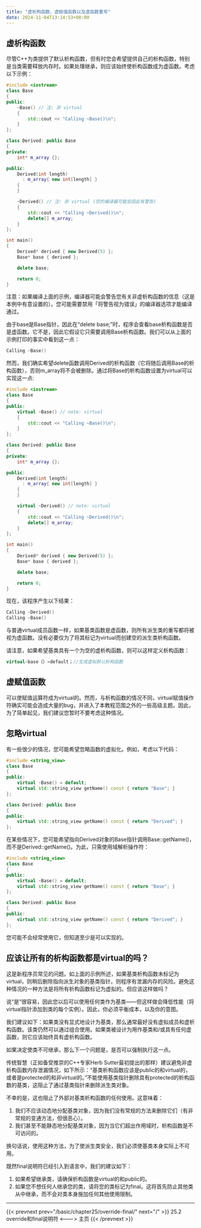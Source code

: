 ```yaml
---
title: "虚析构函数、虚赋值函数以及虚函数重写"
date: 2024-11-04T13:14:53+08:00
---
```


## 虚析构函数

尽管C++为类提供了默认析构函数，但有时您会希望提供自己的析构函数，特别是当类需要释放内存时。如果处理继承，则应该始终使析构函数成为虚函数。考虑以下示例：

```C++
#include <iostream>
class Base
{
public:
    ~Base() // 注: 非 virtual
    {
        std::cout << "Calling ~Base()\n";
    }
};

class Derived: public Base
{
private:
    int* m_array {};

public:
    Derived(int length)
      : m_array{ new int[length] }
    {
    }

    ~Derived() // 注: 非 virtual (您的编译器可能会因此有警告)
    {
        std::cout << "Calling ~Derived()\n";
        delete[] m_array;
    }
};

int main()
{
    Derived* derived { new Derived(5) };
    Base* base { derived };

    delete base;

    return 0;
}
```

注意：如果编译上面的示例，编译器可能会警告您有关非虚析构函数的信息（这是本例中有意设置的）。您可能需要禁用「将警告视为错误」的编译器选项才能编译通过。

由于base是Base指针，因此在“delete base;”时，程序会查看base析构函数是否是虚函数。它不是，因此它假设它只需要调用Base析构函数。我们可以从上面的示例打印的事实中看到这一点：

```C++
Calling ~Base()
```

然而，我们确实希望delete函数调用Derived的析构函数（它将随后调用Base的析构函数），否则m_array将不会被删除。通过将Base的析构函数设置为virtual可以实现这一点:

```C++
#include <iostream>
class Base
{
public:
    virtual ~Base() // note: virtual
    {
        std::cout << "Calling ~Base()\n";
    }
};

class Derived: public Base
{
private:
    int* m_array {};

public:
    Derived(int length)
      : m_array{ new int[length] }
    {
    }

    virtual ~Derived() // note: virtual
    {
        std::cout << "Calling ~Derived()\n";
        delete[] m_array;
    }
};

int main()
{
    Derived* derived { new Derived(5) };
    Base* base { derived };

    delete base;

    return 0;
}
```

现在，该程序产生以下结果：

```C++
Calling ~Derived()
Calling ~Base()
```

与普通virtual成员函数一样，如果基类函数是虚函数，则所有派生类的重写都将被视为虚函数。没有必要仅为了将其标记为virtual而创建空的派生类析构函数。

请注意，如果希望基类具有一个为空的虚析构函数，则可以这样定义析构函数：

```C++
virtual~base（）=default；//生成虚拟默认析构函数
```

## 虚赋值函数

可以使赋值运算符成为virtual的。然而，与析构函数的情况不同，virtual赋值操作符确实可能会造成大量的bug，并进入了本教程范围之外的一些高级主题。因此，为了简单起见，我们建议您暂时不要考虑这种情况。

## 忽略virtual

有一些很少的情况，您可能希望忽略函数的虚拟化。例如，考虑以下代码：

```C++
#include <string_view>
class Base
{
public:
    virtual ~Base() = default;
    virtual std::string_view getName() const { return "Base"; }
};

class Derived: public Base
{
public:
    virtual std::string_view getName() const { return "Derived"; }
};
```

在某些情况下，您可能希望指向Derived对象的Base指针调用Base::getName()，而不是Derived::getName()。为此，只需使用域解析操作符：

```C++
#include <string_view>
class Base
{
public:
    virtual ~Base() = default;
    virtual std::string_view getName() const { return "Base"; }
};

class Derived: public Base
{
public:
    virtual std::string_view getName() const { return "Derived"; }
};
```

您可能不会经常使用它，但知道至少是可以实现的。

## 应该让所有的析构函数都是virtual的吗？

这是新程序员常见的问题。如上面的示例所述，如果基类析构函数未标记为virtual，则稍后删除指向派生对象的基类指针，则程序有泄漏内存的风险。避免这种情况的一种方法是将所有析构函数标记为虚拟的。但应该这样做吗？

说“是”很容易，因此您以后可以使用任何类作为基类——但这样做会降低性能（将virtual指针添加到类的每个实例）。因此，你必须平衡成本，以及你的意图。

我们建议如下：如果类没有显式地设计为基类，那么通常最好没有虚拟成员和虚析构函数。该类仍然可以通过组合使用。如果类被设计为用作基类和/或具有任何虚函数，则它应该始终具有虚析构函数。

如果决定使类不可继承，那么下一个问题是，是否可以强制执行这一点。

传统智慧（正如备受推崇的C++专家Herb Sutter最初提出的那样）建议避免非虚析构函数内存泄漏情况，如下所示：“基类析构函数应该是public的和virtual的，或者是protected的和非virtual的。”不能使用基类指针删除具有protected的析构函数的基类，这阻止了通过基类指针来删除派生类对象。

不幸的是，这也阻止了外部对基类析构函数的任何使用。这意味着：
1. 我们不应该动态地分配基类对象，因为我们没有常规的方法来删除它们（有非常规的变通方法，但很恶心）。
2. 我们甚至不能静态地分配基类对象，因为当它们超出作用域时，析构函数是不可访问的。

换句话说，使用这种方法，为了使派生类安全，我们必须使基类本身实际上不可用。

既然final说明符已经引入到语言中，我们的建议如下：
1. 如果希望继承类，请确保析构函数是virtual的和public的。
2. 如果您不想任何人继承您的类，请将您的类标记为final。这将首先防止其他类从中继承，而不会对类本身施加任何其他使用限制。

***

{{< prevnext prev="/basic/chapter25/override-final/" next="/" >}}
25.2 override和final说明符
<--->
主页
{{< /prevnext >}}

